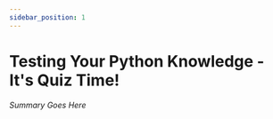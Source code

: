 ```yaml
---
sidebar_position: 1
---
```


# Testing Your Python Knowledge - It's Quiz Time!

_Summary Goes Here_
